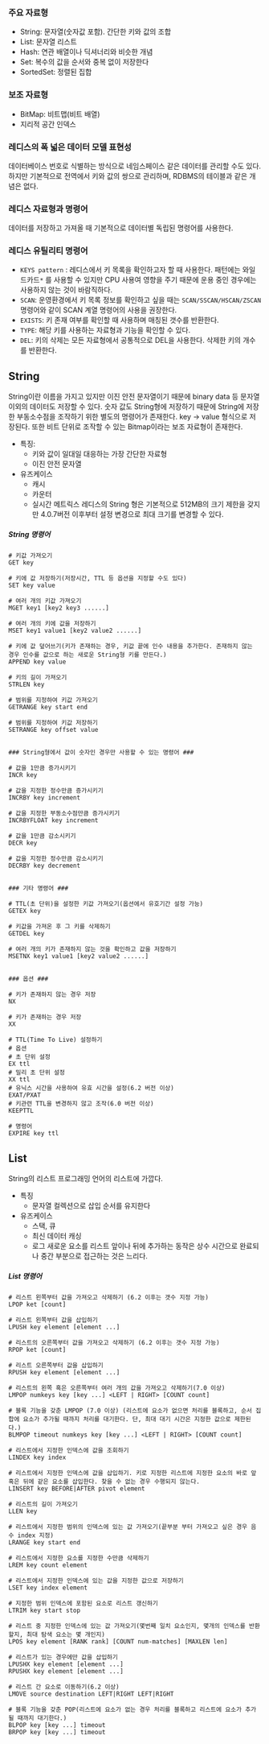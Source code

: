 ### 주요 자료형
* String: 문자열(숫자값 포함). 간단한 키와 값의 조합
* List: 문자열 리스트
* Hash: 연관 배열이나 딕셔너리와 비슷한 개념
* Set: 복수의 값을 순서와 중복 없이 저장한다
* SortedSet: 정렬된 집합

### 보조 자료형
* BitMap: 비트맵(비트 배열)
* 지리적 공간 인덱스

### 레디스의 폭 넓은 데이터 모델 표현성
데이터베이스 번호로 식별하는 방식으로 네임스페이스 같은 데이터를 관리할 수도 있다. 하지만 기본적으로 전역에서 키와 값의 쌍으로 관리하며, RDBMS의 테이블과 같은 개념은 없다.

### 레디스 자료형과 명령어
데이터를 저장하고 가져올 때 기본적으로 데이터별 독립된 명령어를 사용한다.

### 레디스 유틸리티 명령어
* `KEYS pattern` : 레디스에서 키 목록을 확인하고자 할 때 사용한다. 패턴에는 와일드카드`*` 를 사용할 수 있지만 CPU 사용여 영향을 주기 때문에 운용 중인 경우에는 사용하지 않는 것이 바람직하다. 
* `SCAN`: 운영환경에서 키 목록 정보를 확인하고 싶을 때는 `SCAN/SSCAN/HSCAN/ZSCAN` 명령어와 같이 SCAN 계열 명령어의 사용을 권장한다.
* `EXISTS`: 키 존재 여부를 확인할 때 사용하며 매칭된 갯수를 반환한다.
* `TYPE`: 해당 키를 사용하는 자료형과 기능을 확인할 수 있다.
* `DEL`: 키의 삭제는 모든 자료형에서 공통적으로 DEL을 사용한다. 삭제한 키의 개수를 반환한다.


## String
String이란 이름을 가지고 있지만 이진 안전 문자열이기 때문에 binary data 등 문자열 이외의 데이터도 저장할 수 있다. 숫자 값도 String형에 저장하기 때문에 String에 저장한 부동소수점을 조작하기 위한 별도의 명령어가 존재한다.
key -> value 형식으로 저장된다.
또한 비트 단위로 조작할 수 있는 Bitmap이라는 보조 자료형이 존재한다.
* 특징: 
  * 키와 값이 일대일 대응하는 가장 간단한 자료형
  * 이진 안전 문자열
* 유즈케이스
  * 캐시
  * 카운터
  * 실시간 메트릭스
레디스의 String 형은 기본적으로 512MB의 크기 제한을 갖지만 4.0.7버전 이후부터 설정 변경으로 최대 크기를 변경할 수 있다.

##### String 명령어
```redis
# 키값 가져오기
GET key

# 키에 값 저장하기(저장시간, TTL 등 옵션을 지정할 수도 있다)
SET key value

# 여러 개의 키값 가져오기
MGET key1 [key2 key3 ......]

# 여러 개의 키에 값을 저장하기
MSET key1 value1 [key2 value2 ......]

# 키에 값 덮어쓰기(키가 존재하는 경우, 키값 끝에 인수 내용을 추가한다. 존재하지 않는 경우 인수를 값으로 하는 새로운 String형 키를 만든다.)
APPEND key value

# 키의 길이 가져오기
STRLEN key

# 범위를 지정하여 키값 가져오기
GETRANGE key start end

# 범위를 지정하여 키값 저장하기
SETRANGE key offset value


### String형에서 값이 숫자인 경우만 사용할 수 있는 명령어 ###

# 값을 1만큼 증가시키기
INCR key

# 값을 지정한 정수만큼 증가시키기
INCRBY key increment

# 값을 지정한 부동소수점만큼 증가시키기
INCRBYFLOAT key increment

# 값을 1만큼 감소시키기
DECR key

# 값을 지정한 정수만큼 감소시키기
DECRBY key decrement


### 기타 명령어 ###

# TTL(초 단위)을 설정한 키값 가져오기(옵션에서 유호기간 설정 가능)
GETEX key

# 키값을 가져온 후 그 키를 삭제하기
GETDEL key

# 여러 개의 키가 존재하지 않는 것을 확인하고 값을 저장하기
MSETNX key1 value1 [key2 value2 ......]


### 옵션 ###

# 키가 존재하지 않는 경우 저장
NX

# 키가 존재하는 경우 저장
XX

# TTL(Time To Live) 설정하기
# 옵션
# 초 단위 설정
EX ttl
# 밀리 초 단위 설정
XX ttl
# 유닉스 시간을 사용하여 유효 시간을 설정(6.2 버전 이상)
EXAT/PXAT
# 키관련 TTL을 변경하지 않고 조작(6.0 버전 이상)
KEEPTTL

# 명령어
EXPIRE key ttl
```


## List
String의 리스트 프로그래밍 언어의 리스트에 가깝다.
* 특징
  * 문자열 컬렉션으로 삽입 순서를 유지한다
* 유즈케이스
  * 스택, 큐
  * 최신 데이터 캐싱
  * 로그
새로운 요소를 리스트 앞이나 뒤에 추가하는 동작은 상수 시간으로 완료되나 중간 부분으로 접근하는 것은 느리다.

##### List 명령어
```redis
# 리스트 왼쪽부터 값을 가져오고 삭제하기 (6.2 이후는 갯수 지정 가능)
LPOP ket [count]

# 리스트 왼쪽부터 값을 삽입하기
LPUSH key element [element ...]

# 리스트의 오른쪽부터 값을 가져오고 삭제하기 (6.2 이후는 갯수 지정 가능)
RPOP ket [count]

# 리스트 오른쪽부터 값을 삽입하기
RPUSH key element [element ...]

# 리스트의 왼쪽 혹은 오른쪽부터 여러 개의 값을 가져오고 삭제하기(7.0 이상)
LMPOP numkeys key [key ...] <LEFT | RIGHT> [COUNT count]

# 블록 기능을 갖춘 LMPOP (7.0 이상) (리스트에 요소가 없으면 처리를 블록하고, 순서 집합에 요소가 추가될 때까지 처리를 대기한다. 단, 최대 대기 시간은 지정한 값으로 제한된다.)
BLMPOP timeout numkeys key [key ...] <LEFT | RIGHT> [COUNT count]

# 리스트에서 지정한 인덱스에 값을 조회하기
LINDEX key index

# 리스트에서 지정한 인덱스에 값을 삽입하기. 키로 지정한 리스트에 지정한 요소의 바로 앞 혹은 뒤에 같은 요소를 삽입한다. 찾을 수 없는 경우 수행되지 않는다.
LINSERT key BEFORE|AFTER pivot element

# 리스트의 길이 가져오기
LLEN key

# 리스트에서 지정한 범위의 인덱스에 있는 값 가져오기(끝부분 부터 가져오고 싶은 경우 음수 index 지정)
LRANGE key start end

# 리스트에서 지정한 요소를 지정한 수만큼 삭제하기
LREM key count element

# 리스트에서 지정한 인덱스에 있는 값을 지정한 값으로 저장하기
LSET key index element

# 지정한 범위 인덱스에 포함된 요소로 리스트 갱신하기
LTRIM key start stop

# 리스트 중 지정한 인덱스에 있는 값 가져오기(몇번째 일치 요소인지, 몇개의 인덱스를 반환할지, 최대 탐색 요소는 몇 개인지)
LPOS key element [RANK rank] [COUNT num-matches] [MAXLEN len]

# 리스트가 있는 경우에만 값을 삽입하기
LPUSHX key element [element ...]
RPUSHX key element [element ...]

# 리스트 간 요소로 이동하기(6.2 이상)
LMOVE source destination LEFT|RIGHT LEFT|RIGHT

# 블록 기능을 갖춘 POP(리스트에 요소가 없는 경우 처리를 블록하고 리스트에 요소가 추가될 때까지 대기한다.)
BLPOP key [key ...] timeout
BRPOP key [key ...] timeout
```